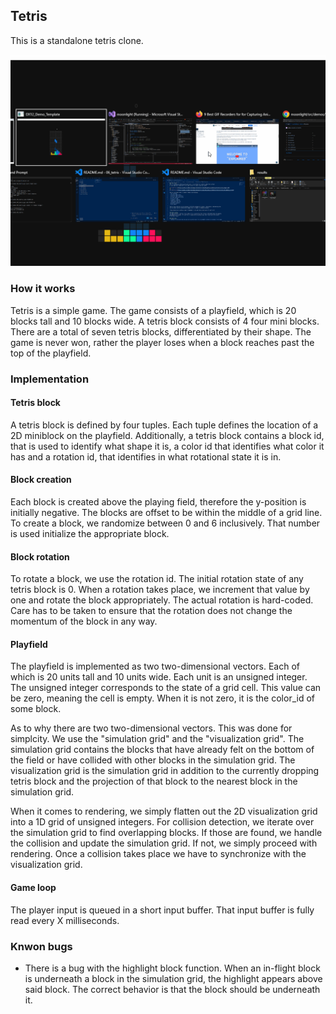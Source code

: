 ## Tetris

This is a standalone tetris clone.

![frustum-culling](https://github.com/abkour/moonlight/blob/main/src/demos/06_tetris/res/tetris.gif)

### How it works

Tetris is a simple game. The game consists of a playfield, which is 20 blocks tall and 10 blocks wide.
A tetris block consists of 4 four mini blocks. There are a total of seven tetris blocks, differentiated
by their shape.
The game is never won, rather the player loses when a block reaches past the top of the playfield.

### Implementation

#### Tetris block

A tetris block is defined by four tuples. Each tuple defines the location of a 2D miniblock on the 
playfield. Additionally, a tetris block contains a block id, that is used to identify what shape it is,
a color id that identifies what color it has and a rotation id, that identifies in what rotational
state it is in. 

#### Block creation

Each block is created above the playing field, therefore the y-position is initially negative.
The blocks are offset to be within the middle of a grid line.
To create a block, we randomize between 0 and 6 inclusively. That number is used initialize 
the appropriate block.

#### Block rotation

To rotate a block, we use the rotation id. The initial rotation state of any tetris block is 0.
When a rotation takes place, we increment that value by one and rotate the block appropriately.
The actual rotation is hard-coded. Care has to be taken to ensure that the rotation does not
change the momentum of the block in any way.

#### Playfield

The playfield is implemented as two two-dimensional vectors. Each of which is 20 units tall
and 10 units wide. Each unit is an unsigned integer. The unsigned integer corresponds to the 
state of a grid cell. This value can be zero, meaning the cell is empty. When it is not zero,
it is the color_id of some block.

As to why there are two two-dimensional vectors. This was done for simplcity. We use the 
"simulation grid" and the "visualization grid". The simulation grid contains the blocks 
that have already felt on the bottom of the field or have collided with other blocks in the 
simulation grid. The visualization grid is the simulation grid in addition to the currently
dropping tetris block and the projection of that block to the nearest block in the simulation grid.

When it comes to rendering, we simply flatten out the 2D visualization grid into a 1D grid of 
unsigned integers.
For collision detection, we iterate over the simulation grid to find overlapping blocks. If those
are found, we handle the collision and update the simulation grid. If not, we simply proceed with
rendering. Once a collision takes place we have to synchronize with the visualization grid.

#### Game loop

The player input is queued in a short input buffer. That input buffer is fully read every X milliseconds.

### Knwon bugs

- There is a bug with the highlight block function. When an in-flight block is underneath a block
in the simulation grid, the highlight appears above said block. The correct behavior is that the 
block should be underneath it.